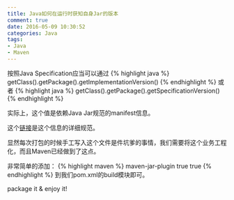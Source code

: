 ```yaml
---
title: Java如何在运行时获知自身Jar的版本
comment: true
date: 2016-05-09 10:30:52
categories: Java
tags:
- Java
- Maven
---
```


按照Java Specification应当可以通过
{% highlight java %}
getClass().getPackage().getImplementationVersion()
{% endhighlight %}
或者
{% highlight java %}
getClass().getPackage().getSpecificationVersion()
{% endhighlight %}

实际上，这个值是依赖Java Jar规范的manifest信息。

这个[链接](http://docs.oracle.com/javase/8/docs/technotes/guides/jar/jar.html#Manifest_Specification)是这个信息的详细规范。

显然每次打包的时候手工写入这个文件是件坑爹的事情，我们需要将这个业务工程化，而且Maven已经做到了这点。

非常简单的添加：
{% highlight maven %}
    <plugin>
        <artifactId>maven-jar-plugin</artifactId>
        <configuration>
            <archive>
                <manifest>
                    <addDefaultImplementationEntries>true</addDefaultImplementationEntries>
                    <addDefaultSpecificationEntries>true</addDefaultSpecificationEntries>
                </manifest>
            </archive>
        </configuration>
    </plugin>
{% endhighlight %}
到我们pom.xml的build模块即可。

package it & enjoy it!
